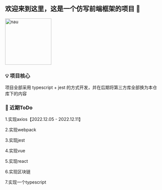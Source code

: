 ## 欢迎来到这里，这是一个仿写前端框架的项目 👋

<img src="https://octodex.github.com/images/daftpunktocat-thomas.gif" width="150" alt="nau">

### 💡 项目核心

项目全部采用 typescript + jest 的方式开发，并在后期将第三方库全部换为本仓库下的内容

### 🔋 近期ToDo

1.实现axios【2022.12.05 - 2022.12.11】

2.实现webpack

3.实现jest

4.实现vue

5.实现react

6.实现区块链

7.实现一个typescript
